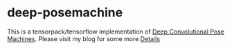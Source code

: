 # deep-posemachine

This is a tensorpack/tensorflow implementation of [Deep Convolutional Pose Machines](https://github.com/shihenw/convolutional-pose-machines-release).
Please visit my blog for some more [Details](http://digital-thinking.de/tensorflow-deep-learning-for-pose-estimation/)
